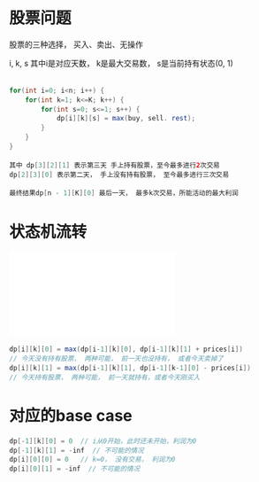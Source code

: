 # 股票问题

股票的三种选择， 买入、卖出、无操作

i, k, s
其中i是对应天数， k是最大交易数， s是当前持有状态(0, 1)

```java

for(int i=0; i<n; i++) {
    for(int k=1; k<=K; k++) {
        for(int s=0; s<=1; s++) {
            dp[i][k][s] = max(buy, sell. rest);
        }        
    }
}    

其中 dp[3][2][1] 表示第三天 手上持有股票，至今最多进行2次交易
dp[2][3][0] 表示第二天， 手上没有持有股票， 至今最多进行三次交易

最终结果dp[n - 1][K][0] 最后一天， 最多k次交易，所能活动的最大利润
```

# 状态机流转

![状态机.png](状态机.img)

```java
dp[i][k][0] = max(dp[i-1][k][0], dp[i-1][k][1] + prices[i])
// 今天没有持有股票， 两种可能， 前一天也没持有， 或者今天卖掉了
dp[i][k][1] = max(dp[i-1][k][1], dp[i-1][k-1][0] - prices[i])
// 今天持有股票， 两种可能， 前一天就持有，或者今天刚买入
```

# 对应的base case

```java
dp[-1][k][0] = 0  // i从0开始，此时还未开始，利润为0 
dp[-1][k][1] = -inf  // 不可能的情况
dp[i][0][0] = 0   // k=0， 没有交易， 利润为0
dp[i][0][1] = -inf  // 不可能的情况
```